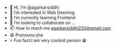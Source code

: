 - 👋 Hi, I’m @agarkarsiddhi
- 👀 I’m interested in Web Desining
- 🌱 I’m currently learning Frontend 
- 💞️ I’m looking to collaborate on ...
- 📫 How to reach me agarkarsiddhi220@gmail.com
- 😄 Pronouns:she
- ⚡ Fun fact:I am very coolest person 😁

<!---
agarkarsiddhi/agarkarsiddhi is a ✨ special ✨ repository because its `README.md` (this file) appears on your GitHub profile.
You can click the Preview link to take a look at your changes.
--->
